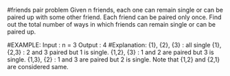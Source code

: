 #friends pair problem
Given n friends, each one can remain single or can be paired up with some other friend.
Each friend can be paired only once. Find out the total number of ways in which friends 
can remain single or can be paired up.

#EXAMPLE:
Input  : n = 3
Output : 4
#Explanation:
{1}, {2}, {3} : all single
{1}, {2,3} : 2 and 3 paired but 1 is single.
{1,2}, {3} : 1 and 2 are paired but 3 is single.
{1,3}, {2} : 1 and 3 are paired but 2 is single.
Note that {1,2} and {2,1} are considered same.
